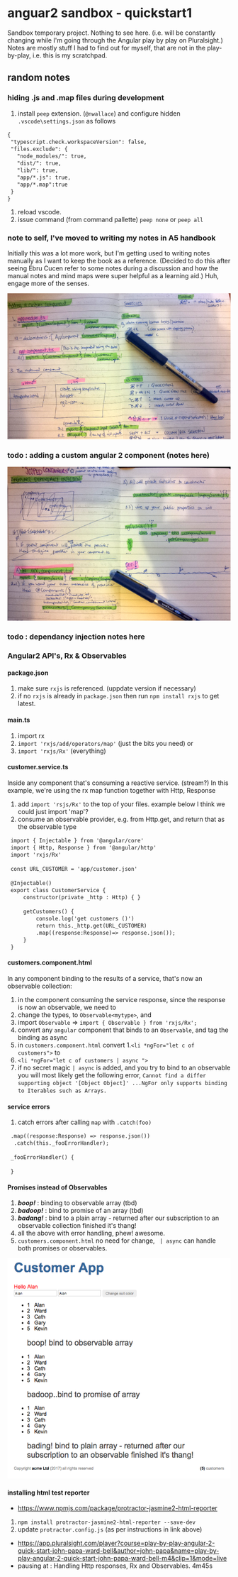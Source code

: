 # anguar2 sandbox - quickstart1

Sandbox temporary project. Nothing to see here. (i.e. will be constantly changing while I'm going through the Angular play by play on Pluralsight.) Notes are mostly stuff I had to find out for myself, that are not in the play-by-play, i.e. this is my scratchpad.

## random notes

### hiding .js and .map files during development

1. install `peep` extension. (`@nwallace`) and configure hidden `.vscode\settings.json` as follows
 
 ```
{
  "typescript.check.workspaceVersion": false,
  "files.exclude": {
    "node_modules/": true,
    "dist/": true,
    "lib/": true,
    "app/*.js": true,
    "app/*.map":true
  }
}
 ```

1. reload vscode.
1. issue command (from command pallette) `peep none` or `peep all`

### note to self, I've moved to writing my notes in A5 handbook

Initially this was a lot more work, but I'm getting used to writing notes manually as I want to keep the book as a reference. (Decided to do this after seeing Ebru Cucen refer to some notes during a discussion and how the manual notes and mind maps were super helpful as a learning aid.) Huh, engage more of the senses.

![adding a custom angular 2 component](notes/page1.png)

### todo : adding a custom angular 2 component (notes here)

![angular 2 dependancy injection (scoped containers)](notes/page2.png)

### todo : dependancy injection notes here

### Angular2 API's, Rx & Observables

#### package.json

1. make sure `rxjs` is referenced. (uppdate version if necessary)
 1. if no `rxjs` is already in `package.json` then run `npm install rxjs` to get latest.

#### main.ts

1. import rx
 1. `import 'rxjs/add/operators/map'` (just the bits you need) or
 1. `import 'rxjs/Rx'`  (everything)

#### customer.service.ts

Inside any component that's consuming a reactive service. (stream?) In this example, we're using the rx map function together with Http, Response

1. add `import 'rsjs/Rx'` to the top of your files. example below I think we could just import 'map'?
1. consume an observable provider, e.g. from Http.get, and return that as the observable type

 ```
  import { Injectable } from '@angular/core'
  import { Http, Response } from '@angular/http'
  import 'rxjs/Rx' 

  const URL_CUSTOMER = 'app/customer.json'

  @Injectable()
  export class CustomerService {
      constructor(private _http : Http) { }
    
      getCustomers() {
          console.log('get customers ()')
          return this._http.get(URL_CUSTOMER)
          .map((response:Response)=> response.json());
      }
  }

 ```

#### customers.component.html

In any component binding to the results of a service, that's now an observable collection:

1. in the component consuming the service response, since the response is now an observable, we need to 
 1. change the types, to `Observable<mytype>`, and 
 1. import `Observable` => `import { Observable } from 'rxjs/Rx';` 
1. convert any `angular` component that binds to an `Observable`, and tag the binding as async
 1. in `customers.component.html` convert 
  1.`<li *ngFor="let c of customers">` to   
  1. `<li *ngFor="let c of customers | async ">`
1. if no secret magic `| async` is added, and you try to bind to an observable you will most likely get the following error, `Cannot find a differ supporting object '[Object Object]' ...NgFor only supports binding to Iterables such as Arrays.`

#### service errors

1. catch errors after calling `map` with `.catch(foo)`

```
 .map((response:Response) => response.json())
  .catch(this._fooErrorHandler);

 _fooErrorHandler() {

 }

```

#### Promises instead of Observables

1. ***boop!*** : binding to observable array (tbd)
1. ***badoop!*** : bind to promise of an array (tbd)
1. ***badang!*** : bind to a plain array - returned after our subscription to an observable collection finished it's thang! 
1. all the above with error handling, phew! awesome.
1. `customers.component.html` no need for change, ` | async` can handle both promises or observables.

![boop badoop badang!](notes/boop-badoop.png)


#### installing html test reporter

- https://www.npmjs.com/package/protractor-jasmine2-html-reporter

1. `npm install protractor-jasmine2-html-reporter --save-dev`
1. update `protractor.config.js` (as per instructions in link above)


- https://app.pluralsight.com/player?course=play-by-play-angular-2-quick-start-john-papa-ward-bell&author=john-papa&name=play-by-play-angular-2-quick-start-john-papa-ward-bell-m4&clip=1&mode=live
- pausing at : Handling Http responses, Rx and Observables. 4m45s

